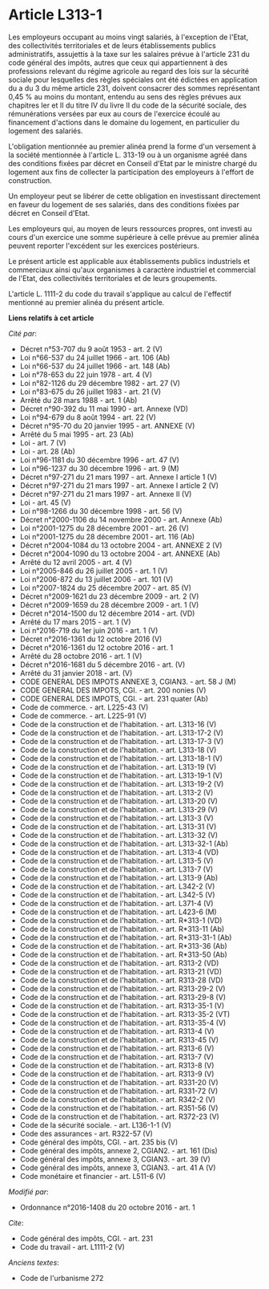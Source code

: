 # Article L313-1

Les employeurs occupant au moins vingt salariés, à l'exception de l'Etat, des collectivités territoriales et de leurs
établissements publics administratifs, assujettis à la taxe sur les salaires prévue à l'article 231 du code général des
impôts, autres que ceux qui appartiennent à des professions relevant du régime agricole au regard des lois sur la sécurité
sociale pour lesquelles des règles spéciales ont été édictées en application du a du 3 du même article 231, doivent consacrer
des sommes représentant 0,45 % au moins du montant, entendu au sens des règles prévues aux chapitres Ier et II du titre IV du
livre II du code de la sécurité sociale, des rémunérations versées par eux au cours de l'exercice écoulé au financement
d'actions dans le domaine du logement, en particulier du logement des salariés. 

L'obligation mentionnée au premier alinéa prend la forme d'un versement à la société mentionnée à l'article L. 313-19 ou à un
organisme agréé dans des conditions fixées par décret en Conseil d'Etat par le ministre chargé du logement aux fins de
collecter la participation des employeurs à l'effort de construction. 

Un employeur peut se libérer de cette obligation en investissant directement en faveur du logement de ses salariés, dans des
conditions fixées par décret en Conseil d'Etat. 

Les employeurs qui, au moyen de leurs ressources propres, ont investi au cours d'un exercice une somme supérieure à celle
prévue au premier alinéa peuvent reporter l'excédent sur les exercices postérieurs. 

Le présent article est applicable aux établissements publics industriels et commerciaux ainsi qu'aux organismes à caractère
industriel et commercial de l'Etat, des collectivités territoriales et de leurs groupements. 

L'article L. 1111-2 du code du travail s'applique au calcul de l'effectif mentionné au premier alinéa du présent article.

**Liens relatifs à cet article**

_Cité par_:

  - Décret n°53-707 du 9 août 1953 - art. 2 (V)
  - Loi n°66-537 du 24 juillet 1966 - art. 106 (Ab)
  - Loi n°66-537 du 24 juillet 1966 - art. 148 (Ab)
  - Loi n°78-653 du 22 juin 1978 - art. 4 (V)
  - Loi n°82-1126 du 29 décembre 1982 - art. 27 (V)
  - Loi n°83-675 du 26 juillet 1983 - art. 21 (V)
  - Arrêté du 28 mars 1988 - art. 1 (Ab)
  - Décret n°90-392 du 11 mai 1990 - art. Annexe (VD)
  - Loi n°94-679 du 8 août 1994 - art. 22 (V)
  - Décret n°95-70 du 20 janvier 1995 - art. ANNEXE (V)
  - Arrêté du 5 mai 1995 - art. 23 (Ab)
  - Loi - art. 7 (V)
  - Loi - art. 28 (Ab)
  - Loi n°96-1181 du 30 décembre 1996 - art. 47 (V)
  - Loi n°96-1237 du 30 décembre 1996 - art. 9 (M)
  - Décret n°97-271 du 21 mars 1997 - art. Annexe I article 1 (V)
  - Décret n°97-271 du 21 mars 1997 - art. Annexe I article 2 (V)
  - Décret n°97-271 du 21 mars 1997 - art. Annexe II (V)
  - Loi - art. 45 (V)
  - Loi n°98-1266 du 30 décembre 1998 - art. 56 (V)
  - Décret n°2000-1106 du 14 novembre 2000 - art. Annexe (Ab)
  - Loi n°2001-1275 du 28 décembre 2001 - art. 26 (V)
  - Loi n°2001-1275 du 28 décembre 2001 - art. 116 (Ab)
  - Décret n°2004-1084 du 13 octobre 2004 - art. ANNEXE 2 (V)
  - Décret n°2004-1090 du 13 octobre 2004 - art. ANNEXE (Ab)
  - Arrêté du 12 avril 2005 - art. 4 (V)
  - Loi n°2005-846 du 26 juillet 2005 - art. 1 (V)
  - Loi n°2006-872 du 13 juillet 2006 - art. 101 (V)
  - Loi n°2007-1824 du 25 décembre 2007 - art. 85 (V)
  - Décret n°2009-1621 du 23 décembre 2009 - art. 2 (V)
  - Décret n°2009-1659 du 28 décembre 2009 - art. 1 (V)
  - Décret n°2014-1500 du 12 décembre 2014 - art. (VD)
  - Arrêté du 17 mars 2015 - art. 1 (V)
  - Loi n°2016-719 du 1er juin 2016 - art. 1 (V)
  - Décret n°2016-1361 du 12 octobre 2016 (V)
  - Décret n°2016-1361 du 12 octobre 2016 - art. 1
  - Arrêté du 28 octobre 2016 - art. 1 (V)
  - Décret n°2016-1681 du 5 décembre 2016 - art. (V)
  - Arrêté du 31 janvier 2018 - art. (V)
  - CODE GENERAL DES IMPOTS ANNEXE 3, CGIAN3. - art. 58 J (M)
  - CODE GENERAL DES IMPOTS, CGI. - art. 200 nonies (V)
  - CODE GENERAL DES IMPOTS, CGI. - art. 231 quater (Ab)
  - Code de commerce. - art. L225-43 (V)
  - Code de commerce. - art. L225-91 (V)
  - Code de la construction et de l'habitation. - art. L313-16 (V)
  - Code de la construction et de l'habitation. - art. L313-17-2 (V)
  - Code de la construction et de l'habitation. - art. L313-17-3 (V)
  - Code de la construction et de l'habitation. - art. L313-18 (V)
  - Code de la construction et de l'habitation. - art. L313-18-1 (V)
  - Code de la construction et de l'habitation. - art. L313-19 (V)
  - Code de la construction et de l'habitation. - art. L313-19-1 (V)
  - Code de la construction et de l'habitation. - art. L313-19-2 (V)
  - Code de la construction et de l'habitation. - art. L313-2 (V)
  - Code de la construction et de l'habitation. - art. L313-20 (V)
  - Code de la construction et de l'habitation. - art. L313-29 (V)
  - Code de la construction et de l'habitation. - art. L313-3 (V)
  - Code de la construction et de l'habitation. - art. L313-31 (V)
  - Code de la construction et de l'habitation. - art. L313-32 (V)
  - Code de la construction et de l'habitation. - art. L313-32-1 (Ab)
  - Code de la construction et de l'habitation. - art. L313-4 (VD)
  - Code de la construction et de l'habitation. - art. L313-5 (V)
  - Code de la construction et de l'habitation. - art. L313-7 (V)
  - Code de la construction et de l'habitation. - art. L313-9 (Ab)
  - Code de la construction et de l'habitation. - art. L342-2 (V)
  - Code de la construction et de l'habitation. - art. L342-5 (V)
  - Code de la construction et de l'habitation. - art. L371-4 (V)
  - Code de la construction et de l'habitation. - art. L423-6 (M)
  - Code de la construction et de l'habitation. - art. R*313-1 (VD)
  - Code de la construction et de l'habitation. - art. R*313-11 (Ab)
  - Code de la construction et de l'habitation. - art. R*313-31-1 (Ab)
  - Code de la construction et de l'habitation. - art. R*313-36 (Ab)
  - Code de la construction et de l'habitation. - art. R*313-50 (Ab)
  - Code de la construction et de l'habitation. - art. R313-2 (VD)
  - Code de la construction et de l'habitation. - art. R313-21 (VD)
  - Code de la construction et de l'habitation. - art. R313-28 (VD)
  - Code de la construction et de l'habitation. - art. R313-29-2 (V)
  - Code de la construction et de l'habitation. - art. R313-29-8 (V)
  - Code de la construction et de l'habitation. - art. R313-35-1 (V)
  - Code de la construction et de l'habitation. - art. R313-35-2 (VT)
  - Code de la construction et de l'habitation. - art. R313-35-4 (V)
  - Code de la construction et de l'habitation. - art. R313-4 (V)
  - Code de la construction et de l'habitation. - art. R313-45 (V)
  - Code de la construction et de l'habitation. - art. R313-6 (V)
  - Code de la construction et de l'habitation. - art. R313-7 (V)
  - Code de la construction et de l'habitation. - art. R313-8 (V)
  - Code de la construction et de l'habitation. - art. R313-9 (V)
  - Code de la construction et de l'habitation. - art. R331-20 (V)
  - Code de la construction et de l'habitation. - art. R331-72 (V)
  - Code de la construction et de l'habitation. - art. R342-2 (V)
  - Code de la construction et de l'habitation. - art. R351-56 (V)
  - Code de la construction et de l'habitation. - art. R372-23 (V)
  - Code de la sécurité sociale. - art. L136-1-1 (V)
  - Code des assurances - art. R322-57 (V)
  - Code général des impôts, CGI. - art. 235 bis (V)
  - Code général des impôts, annexe 2, CGIAN2. - art. 161 (Dis)
  - Code général des impôts, annexe 3, CGIAN3. - art. 39 (V)
  - Code général des impôts, annexe 3, CGIAN3. - art. 41 A (V)
  - Code monétaire et financier - art. L511-6 (V)

_Modifié par_:

  - Ordonnance n°2016-1408 du 20 octobre 2016 - art. 1

_Cite_:

  - Code général des impôts, CGI. - art. 231
  - Code du travail - art. L1111-2 (V)

_Anciens textes_:

  - Code de l'urbanisme 272
